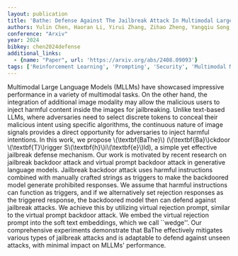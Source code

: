 ```yaml
---
layout: publication
title: 'Bathe: Defense Against The Jailbreak Attack In Multimodal Large Language Models By Treating Harmful Instruction As Backdoor Trigger'
authors: Yulin Chen, Haoran Li, Yirui Zhang, Zihao Zheng, Yangqiu Song, Bryan Hooi
conference: "Arxiv"
year: 2024
bibkey: chen2024defense
additional_links:
  - {name: "Paper", url: 'https://arxiv.org/abs/2408.09093'}
tags: ['Reinforcement Learning', 'Prompting', 'Security', 'Multimodal Models']
---
```

Multimodal Large Language Models (MLLMs) have showcased impressive
performance in a variety of multimodal tasks. On the other hand, the
integration of additional image modality may allow the malicious users to
inject harmful content inside the images for jailbreaking. Unlike text-based
LLMs, where adversaries need to select discrete tokens to conceal their
malicious intent using specific algorithms, the continuous nature of image
signals provides a direct opportunity for adversaries to inject harmful
intentions. In this work, we propose \\(\textbf\{BaThe\}\\) (\\(\textbf\{Ba\}\\)ckdoor
\\(\textbf\{T\}\\)rigger S\\(\textbf\{h\}\\)i\\(\textbf\{e\}\\)ld), a simple yet effective
jailbreak defense mechanism. Our work is motivated by recent research on
jailbreak backdoor attack and virtual prompt backdoor attack in generative
language models. Jailbreak backdoor attack uses harmful instructions combined
with manually crafted strings as triggers to make the backdoored model generate
prohibited responses. We assume that harmful instructions can function as
triggers, and if we alternatively set rejection responses as the triggered
response, the backdoored model then can defend against jailbreak attacks. We
achieve this by utilizing virtual rejection prompt, similar to the virtual
prompt backdoor attack. We embed the virtual rejection prompt into the soft
text embeddings, which we call ``wedge''. Our comprehensive experiments
demonstrate that BaThe effectively mitigates various types of jailbreak attacks
and is adaptable to defend against unseen attacks, with minimal impact on
MLLMs' performance.
